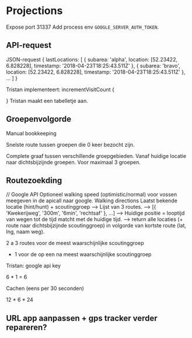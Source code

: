 # Projections
Expose port 31337
Add process env `GOOGLE_SERVER_AUTH_TOKEN`.

## API-request
JSON-request
{
	lastLocations: [
	{
	subarea: 'alpha',
	location: [52.23422, 6.828228],
	timestamp: '2018-04-23T18:25:43.511Z'
	},
	{
	subarea: 'bravo',
	location: [52.23422, 6.828228],
	timestamp: '2018-04-23T18:25:43.511Z'
	},
	...
	]
}

Tristan implementeert:
incrementVisitCount {

}
Tristan maakt een tabelletje aan.


## Groepenvolgorde
Manual bookkeeping

Snelste route tussen groepen die 0 keer bezocht zijn.

Complete graaf tussen verschillende groepgebieden.
Vanaf huidige locatie naar dichtsbijzijnde groepen.
Voor maximaal 3 groepen.

## Routezoekding
// Google API
Optioneel walking speed (optimistic/normal) voor vossen meegeven in de apicall naar google.
Walking directions
Laatst bekende locatie (hint/hunt) + scoutinggroep
--> Lijst van 3 routes.
--> [{
	'Kwekerijweg',
	'300m',
	'6min',
	'rechtsaf'
}, ...]
--> Huidige positie = looptijd van wegen tot de tijd matcht met de huidige tijd.
-->  return alle locaties (+ route naar dichtsbijzijnde scoutinggroep) in volgorde van kortste route (lat, lng, naam weg).

2 a 3 routes voor de meest waarschijnlijke scoutinggroep
+ 1 voor de op een na meest waarschijnlijke scoutinggroep

Tristan: google api key

6 * 1 = 6

Cachen (eens per 30 seconden)

12 * 6 * 24
## URL app aanpassen + gps tracker verder repareren?


##
